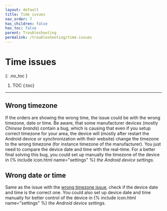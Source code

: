 ```yaml
---
layout: default
title: Time issues
nav_order: 7
has_children: false
has_toc: false
parent: Troubleshooting
permalink: /troubleshooting/time-issues
---
```


# Time issues
{: .no_toc }

1. TOC
{:toc}

---

## Wrong timezone
If the orders are showing the wrong time, the issue could be with the wrong timezone, date or time. <span class="text-red-200">Be aware, that some manufacturer devices (mostly _Chinese brands_) contain a bug, which is causing that even if you setup correct timezone for your area, the device will (mostly after restart the Android device or synchronization with their website) change the timezone to the wrong timezone (for instance timezone of the manufacturer).</span> You just need to compare the device date and time with the real-time. For a better final solving this bug, you could set up manually the timezone of the device in {% include icon.html name="settings" %} _the Android device settings_.

## Wrong date or time
<span class="text-red-200">Same as the issue with the [wrong timezone issue](#wrong-timezone), check if the device date and time is the correct one.</span> You could also set up device date and time manually for better control of the device in {% include icon.html name="settings" %} _the Android device settings_.